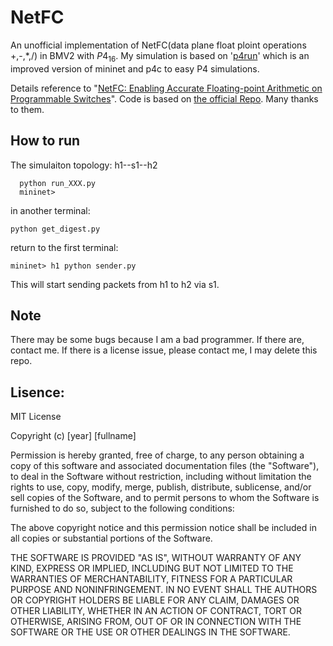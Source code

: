 # NetFC
An unofficial implementation of NetFC(data plane float ploint operations +,-,*,/)  in BMV2 with $P4_{16}$.
My simulation is based on '[p4run](https://github.com/nsg-ethz/p4-utils)' which is an improved version of mininet and p4c to easy P4 simulations.




Details reference to "[NetFC: Enabling Accurate Floating-point Arithmetic on Programmable Switches](https://arxiv.org/pdf/2106.05467)". 
Code is based on [the official Repo](https://github.com/frankucas/NetFC.git). Many thanks to them. 


## How to run
The simulaiton topology: h1--s1--h2
```
  python run_XXX.py
  mininet>
```

in another terminal:
```
python get_digest.py
```
return to the first terminal:
```
mininet> h1 python sender.py
```
This will start sending packets from h1 to h2 via s1. 
  


## Note
There may be some bugs because I am a bad programmer. If there are, contact me. 
If there is a license issue, please contact me, I may delete this repo.

## Lisence:

MIT License

Copyright (c) [year] [fullname]

Permission is hereby granted, free of charge, to any person obtaining a copy
of this software and associated documentation files (the "Software"), to deal
in the Software without restriction, including without limitation the rights
to use, copy, modify, merge, publish, distribute, sublicense, and/or sell
copies of the Software, and to permit persons to whom the Software is
furnished to do so, subject to the following conditions:

The above copyright notice and this permission notice shall be included in all
copies or substantial portions of the Software.

THE SOFTWARE IS PROVIDED "AS IS", WITHOUT WARRANTY OF ANY KIND, EXPRESS OR
IMPLIED, INCLUDING BUT NOT LIMITED TO THE WARRANTIES OF MERCHANTABILITY,
FITNESS FOR A PARTICULAR PURPOSE AND NONINFRINGEMENT. IN NO EVENT SHALL THE
AUTHORS OR COPYRIGHT HOLDERS BE LIABLE FOR ANY CLAIM, DAMAGES OR OTHER
LIABILITY, WHETHER IN AN ACTION OF CONTRACT, TORT OR OTHERWISE, ARISING FROM,
OUT OF OR IN CONNECTION WITH THE SOFTWARE OR THE USE OR OTHER DEALINGS IN THE
SOFTWARE.
